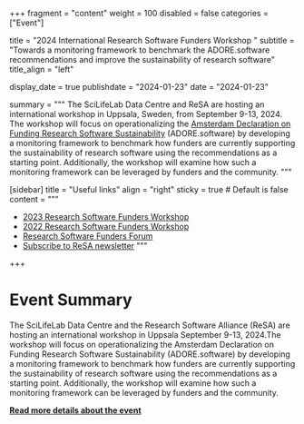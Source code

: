 +++
fragment = "content"
weight = 100
disabled = false
categories = ["Event"]

title = "2024 International Research Software Funders Workshop "
subtitle = "Towards a monitoring framework to benchmark the ADORE.software recommendations and improve the sustainability of research software"
title_align = "left"

display_date = true
publishdate = "2024-01-23"
date = "2024-01-23"

summary = """
The SciLifeLab Data Centre and ReSA are hosting an international workshop in Uppsala, Sweden, from September 9-13, 2024. The workshop will focus on operationalizing the [Amsterdam Declaration on Funding Research Software Sustainability](https://adore.software/) (ADORE.software) by developing a monitoring framework to benchmark how funders are currently supporting the sustainability of research software using the recommendations as a starting point. Additionally, the workshop will examine how such a  monitoring framework can be leveraged by funders and the community. 
"""


[sidebar]
  title = "Useful links"
  align = "right"
  sticky = true # Default is false
  content = """
  * [2023 Research Software Funders Workshop](https://adore.software/international-research-software-funders-workshop/)
  * [2022 Research Software Funders Workshop](https://adore.software/2023/03/international-funders-workshop-the-future-of-research-software/)
  * [Research Software Funders Forum](https://www.researchsoft.org/funders-forum/)
  * [Subscribe to ReSA newsletter](https://www.researchsoft.org/news/)
  """

+++
# Event Summary
The SciLifeLab Data Centre and the Research Software Alliance (ReSA) are hosting an international workshop in Uppsala September 9-13, 2024.The workshop will focus on operationalizing the  Amsterdam Declaration on Funding Research Software Sustainability (ADORE.software) by developing a monitoring framework to benchmark how funders are currently supporting the sustainability of research software using the recommendations as a starting point.  Additionally, the workshop will examine how such a  monitoring framework can be leveraged by funders and the community.

**[Read more details about the event](https://adore.software/2024-international-research-software-funders-workshop/)**
